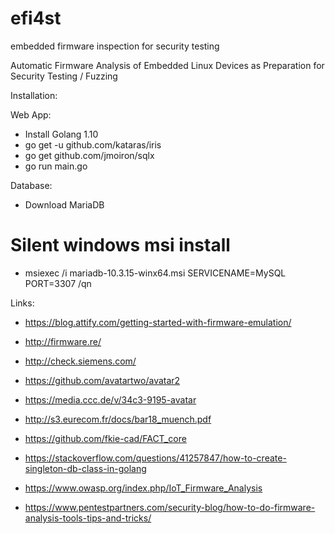 # efi4st
embedded firmware inspection for security testing

Automatic Firmware Analysis of Embedded Linux Devices as Preparation for Security Testing / Fuzzing


Installation:

Web App:
- Install Golang 1.10
- go get -u github.com/kataras/iris
- go get github.com/jmoiron/sqlx
- go run main.go

Database:
- Download MariaDB 
# Silent windows msi install
- msiexec /i mariadb-10.3.15-winx64.msi SERVICENAME=MySQL PORT=3307 /qn 


Links:
- https://blog.attify.com/getting-started-with-firmware-emulation/
- http://firmware.re/
- http://check.siemens.com/
- https://github.com/avatartwo/avatar2
- https://media.ccc.de/v/34c3-9195-avatar
- http://s3.eurecom.fr/docs/bar18_muench.pdf
- https://github.com/fkie-cad/FACT_core

- https://stackoverflow.com/questions/41257847/how-to-create-singleton-db-class-in-golang

- https://www.owasp.org/index.php/IoT_Firmware_Analysis
- https://www.pentestpartners.com/security-blog/how-to-do-firmware-analysis-tools-tips-and-tricks/